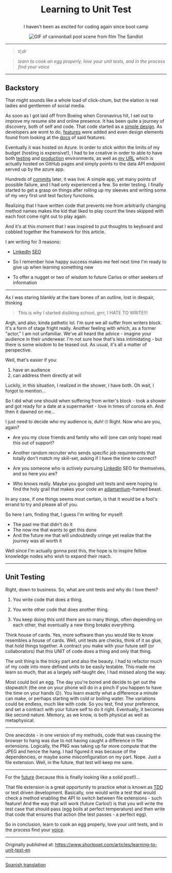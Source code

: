 # <p align="center">Learning to Unit Test</p>

<p align="center">
    I haven't been as excited for coding again since boot camp
</p>

<p align="center">
    <img alt="GIF of cannonball pool scene from film The Sandlot" src="https://media.giphy.com/media/3ohzdLFxnwyFeNhtTO/giphy.gif" />
</p>


---

> *tl;dr*

> *learn to cook an egg properly, love your unit tests, and in the process find your voice*

---

## Backstory

That might sounds like a whole load of click-chum, but the elation is real ladies and gentlemen of social media.

As soon as I got laid off from Boeing when Coronavirus hit, I set out to improve my resume site and online presence.  It has been quite a journey of discovery, both of self and code. That code started as a [simple design](https://codeburst.io/how-i-created-seo-friendly-portfolio-cv-website-and-hosted-it-on-github-d5c4da43cf2f). As developers are wont to do, [features](https://dev.to/amruthpillai/ever-dreamed-of-a-free-and-open-source-resume-builder-that-doesn-t-store-your-data-meet-reactive-resume-1dpl) were added and even design elements found from looking at the [docs](https://html2canvas.hertzen.com/) of said features.

Eventually it was hosted on Azure. In order to stick within the limits of my budget (hosting is expensive!), I had to be creative in order to able to have both [testing](https://https://shortpoet-test.azurewebsites.net/) and [production](https://shortpoet.azurewebsites.net/) environments, as well as [my URL](https://shortpoet.com) which is actually hosted on GitHub pages and simply points to the data API endpoint served up by the azure app.

Hundreds of [commits](https://github.com/shortpoet/Shortpoet/commits/dev) later, it was live.  A simple app, yet many points of possible failure, and I had only experienced a few. So enter testing. I finally started to get a grasp on things after rolling up my sleeves and writing some of my very first unit test factory functions.

Realizing that I have written code that prevents me from arbitrarily changing method names makes the kid that liked to play count the lines skipped with each foot come right out to play again.

And it's at this moment that I was inspired to put thoughts to keyboard and cobbled together the framework for this article.

I am writing for 3 reasons:

- [LinkedIn](https://www.linkedin.com/in/carlos-soriano/) [SEO](https://en.wikipedia.org/wiki/Search_engine_optimization)

- So I remember how happy success makes me feel next time I'm ready to give up when learning something new

- To offer a nugget or two of wisdom to future Carlos or other seekers of information

---

As I was staring blankly at the bare bones of an outline, lost in despair, thinking

> This is why I started disliking school, grrr, I HATE TO WRITE!!!

Argh, and also, kinda pathetic lol.  I'm sure we all suffer from writers block. It's a form of stage fright really. Another feeling with which, as a former "actor," I am not unfamiliar. We've all heard the advice - imagine your audience in their underwear.  I'm not sure how that's less intimidating - but there is some wisdom to be teased out. As usual, it's all a matter of perspective.

Well, that's easier if you:

1) have an audience
2) can address them directly at will

Luckily, in this situation, I realized in the shower, I have both.  Oh wait, I forgot to mention...

So I did what one should when suffering from writer's block - took a shower and got ready for a date at a supermarket - love in times of corona eh. And then it dawned on me...

I just need to decide who my audience is, duh! 🙄 Right. Now who are you, again?

- Are you my close friends and family who will (one can only hope) read this out of support?

- Another random recruiter who sends specific job requirements that totally don't match my skill-set, asking if I have the time to connect?

- Are you someone who is actively pursuing [LinkedIn](https://www.linkedin.com/in/carlos-soriano/) SEO for themselves, and so here you are?

- Who knows really. Maybe you googled unit tests and were hoping to find the holy grail that makes your code an [adamantium](https://en.wikipedia.org/wiki/Adamantium)-framed beast.

In any case, if one things seems most certain, is that it would be a fool's errand to try and please all of you.

So here I am, finding that, I guess I'm writing for myself:

- The past me that didn't do it
- The now me that wants to get this done
- And the future me that will undoubtedly cringe yet realize that the journey was all worth it

Well since I'm actually gonna post this, the hope is to inspire fellow knowledge nodes who wish to expand their reach.

---

## Unit Testing

Right, down to business. So, what are unit tests and why do I love them?

1) You write code that does a thing. 

2) You write other code that does another thing. 

3) You keep doing this until there are so many things, often depending on each other, that eventually a new thing breaks everything.

Think house of cards. Yes, more software than you would like to know resembles a house of cards. Well, unit tests are checks, think of it as glue, that hold things together. A contract you make with your future self (or collaborators) that this UNIT of code does a thing and only that thing.

The unit thing is the tricky part and also the beauty. I had to refactor much of my code into more defined units to be easily testable. This made me learn so much, that as a largely self-taught dev, I had missed along the way.

Most could boil an egg. The day you're bored and decide to get out the stopwatch (the one on your phone will do in a pinch if you happen to have the time on your hands 😉). You learn exactly what a difference a minute can make, or perhaps starting with cold or boiling water. The variations could be endless, much like with code. So you test, find your preference, and set a contract with your future self to do it right. Eventually, it becomes like second nature. Memory, as we know, is both physical as well as metaphysical.

---

One anecdote - in one version of my methods, code that was causing the browser to hang was due to not having caught a difference in file extensions. Logically, the PNG was taking up far more compute that the JPEG and hence the hang. I had figured it was because of the dependencies, or maybe some misconfiguration on my part. Nope. Just a file extension. Well, in the future, that test will keep me sane.

---

For the [future](https://www.shortpoet.com) (because this is finally looking like a solid post!)...

That file extension is a great opportunity to practice what is known as [TDD](https://en.wikipedia.org/wiki/Test-driven_development) or test driven development.  Basically, one would write a test that would check a method enabling the API to switch between file extensions - such feature! And the way that will work (future Carlos!) is that you will write the test case that should pass (egg boils at perfect temperature) and then write that code that ensures that action (the test passes - a perfect egg).

So in conclusion, learn to cook an egg properly, love your unit tests, and in the process find your [voice](https://www.shortpoet.com/articles).

--- 

Originally published at: 
https://www.shortpoet.com/articles/learning-to-unit-test-en

---

[Spanish translation](https://www.shortpoet.com/articles/learning-to-unit-test-es)